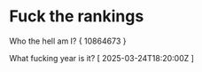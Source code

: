 # Fuck the rankings

Who the hell am I?
{ 10864673 }

What fucking year is it?
[ 2025-03-24T18:20:00Z ]
